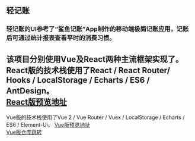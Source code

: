 ## 轻记账
### 轻记账的UI参考了“鲨鱼记账”App制作的移动端极简记账应用，记账后可通过统计报表查看平时的消费习惯。

该项目分别使用Vue及React两种主流框架实现了。
React版的技术栈使用了React / React Router/ Hooks / LocalStorage / Echarts / ES6 / AntDesign。  
[React版预览地址](https://mongielee.gitee.io/react-lightbooking-website/#/statistics)
---
Vue版的技术栈使用了Vue 2 / Vue Router / Vuex / LocalStorage / Echarts / ES6 / Element-Ui。
[Vue版预览地址](https://mongielee.gitee.io/vue-lightbooking-website/#/statistics)<br> [Vue版仓库跳转](https://github.com/MongieLee/vue-tally)
